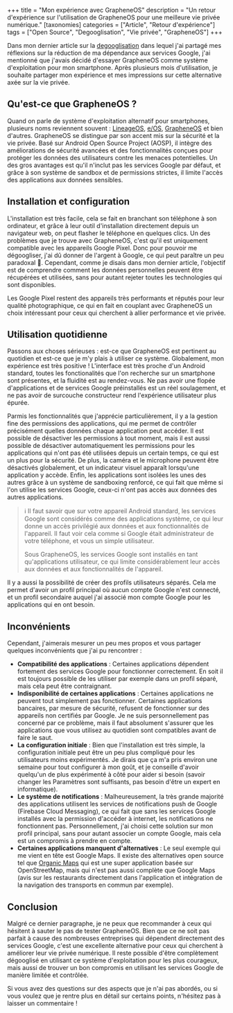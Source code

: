 +++
title = "Mon expérience avec GrapheneOS"
description = "Un retour d'expérience sur l'utilisation de GrapheneOS pour une meilleure vie privée numérique."
[taxonomies]
categories = ["Article", "Retour d'expérience"]
tags = ["Open Source", "Degooglisation", "Vie privée", "GrapheneOS"]
+++

Dans mon dernier article sur la [degooglisation](@/blog/2025-10-15_degooglisation.md) dans lequel j'ai partagé mes réflexions sur la réduction de ma dépendance aux services Google, j'ai mentionné que j'avais décidé d'essayer GrapheneOS comme système d'exploitation pour mon smartphone. Après plusieurs mois d'utilisation, je souhaite partager mon expérience et mes impressions sur cette alternative axée sur la vie privée.

## Qu'est-ce que GrapheneOS ?

Quand on parle de système d'exploitation alternatif pour smartphones, plusieurs noms reviennent souvent : [LineageOS](https://lineageos.org/), [e/OS](https://e.foundation/e-os/), [GrapheneOS](https://grapheneos.org/) et bien d'autres. GrapheneOS se distingue par son accent mis sur la sécurité et la vie privée. Basé sur Android Open Source Project (AOSP), il intègre des améliorations de sécurité avancées et des fonctionnalités conçues pour protéger les données des utilisateurs contre les menaces potentielles. Un des gros avantages est qu'il n'inclut pas les services Google par défaut, et grâce à son système de sandbox et de permissions strictes, il limite l'accès des applications aux données sensibles.

## Installation et configuration

L'installation est très facile, cela se fait en branchant son téléphone à son ordinateur, et grâce à leur outil d'installation directement depuis un navigateur web, on peut flasher le téléphone en quelques clics. Un des problèmes que je trouve avec GrapheneOS, c'est qu'il est uniquement compatible avec les appareils Google Pixel. Donc pour pouvoir me dégoogliser, j'ai dû donner de l'argent à Google, ce qui peut paraître un peu paradoxal 😬. Cependant, comme je disais dans mon dernier article, l'objectif est de comprendre comment les données personnelles peuvent être récupérées et utilisées, sans pour autant rejeter toutes les technologies qui sont disponibles.

Les Google Pixel restent des appareils très performants et réputés pour leur qualité photographique, ce qui en fait en couplant avec GrapheneOS un choix intéressant pour ceux qui cherchent à allier performance et vie privée.

## Utilisation quotidienne

Passons aux choses sérieuses : est-ce que GrapheneOS est pertinent au quotidien et est-ce que je m'y plais à utiliser ce système. Globalement, mon expérience est très positive ! L'interface est très proche d'un Android standard, toutes les fonctionalités que l'on recherche sur un smartphone sont présentes, et la fluidité est au rendez-vous. Ne pas avoir une flopée d'applications et de services Google préinstallés est un réel soulagement, et ne pas avoir de surcouche constructeur rend l'expérience utilisateur plus épurée.

Parmis les fonctionnalités que j'apprécie particulièrement, il y a la gestion fine des permissions des applications, qui me permet de contrôler précisément quelles données chaque application peut accéder. Il est possible de désactiver les permissions à tout moment, mais il est aussi possible de désactiver automatiquement les permissions pour les applications qui n'ont pas été utilisées depuis un certain temps, ce qui est un plus pour la sécurité. De plus, la caméra et le microphone peuvent être désactivés globalement, et un indicateur visuel apparaît lorsqu'une application y accède. Enfin, les applications sont isolées les unes des autres grâce à un système de sandboxing renforcé, ce qui fait que même si l'on utilise les services Google, ceux-ci n'ont pas accès aux données des autres applications.

> ℹ️ Il faut savoir que sur votre appareil Android standard, les services Google sont considérés comme des applications système, ce qui leur donne un accès privilégié aux données et aux fonctionnalités de l'appareil. Il faut voir cela comme si Google était administrateur de votre téléphone, et vous un simple utilisateur.
>
> Sous GrapheneOS, les services Google sont installés en tant qu'applications utilisateur, ce qui limite considérablement leur accès aux données et aux fonctionnalités de l'appareil.

Il y a aussi la possibilité de créer des profils utilisateurs séparés. Cela me permet d'avoir un profil principal où aucun compte Google n'est connecté, et un profil secondaire auquel j'ai associé mon compte Google pour les applications qui en ont besoin.

## Inconvénients

Cependant, j'aimerais mesurer un peu mes propos et vous partager quelques inconvénients que j'ai pu rencontrer :
- **Compatibilité des applications** : Certaines applications dépendent fortement des services Google pour fonctionner correctement. En soit il est toujours possible de les utiliser par exemple dans un profil séparé, mais cela peut être contraignant.
- **Indisponibilité de certaines applications** : Certaines applications ne peuvent tout simplement pas fonctionner. Certaines applications bancaires, par mesure de sécurité, refusent de fonctionner sur des appareils non certifiés par Google. Je ne suis personnellement pas concerné par ce problème, mais il faut absolument s'assurer que les applications que vous utilisez au quotidien sont compatibles avant de faire le saut.
- **La configuration initiale** : Bien que l'installation est très simple, la configuration initiale peut être un peu plus compliqué pour les utilisateurs moins expérimentés. Je dirais que ça m'a pris environ une semaine pour tout configurer à mon goût, et je conseille d'avoir quelqu'un de plus expérimenté à côté pour aider si besoin (savoir changer les Paramètres sont suffisants, pas besoin d'être un expert en informatique).
- **Le système de notifications** : Malheureusement, la très grande majorité des applications utilisent les services de notifications push de Google (Firebase Cloud Messaging), ce qui fait que sans les services Google installés avec la permission d'accéder à internet, les notifications ne fonctionnent pas. Personnellement, j'ai choisi cette solution sur mon profil principal, sans pour autant associer un compte Google, mais cela est un compromis à prendre en compte.
- **Certaines applications manquent d'alternatives** : Le seul exemple qui me vient en tête est Google Maps. Il existe des alternatives open source tel que [Organic Maps](https://organicmaps.app/) qui est une super application basée sur OpenStreetMap, mais qui n'est pas aussi complète que Google Maps (avis sur les restaurants directement dans l'application et intégration de la navigation des transports en commun par exemple).

## Conclusion

Malgré ce dernier paragraphe, je ne peux que recommander à ceux qui hésitent à sauter le pas de tester GrapheneOS. Bien que ce ne soit pas parfait à cause des nombreuses entreprises qui dépendent directement des services Google, c'est une excellente alternative pour ceux qui cherchent à améliorer leur vie privée numérique. Il reste possible d'être complètement dégooglisé en utilisant ce système d'exploitation pour les plus courageux, mais aussi de trouver un bon compromis en utilisant les services Google de manière limitée et contrôlée.

Si vous avez des questions sur des aspects que je n'ai pas abordés, ou si vous voulez que je rentre plus en détail sur certains points, n'hésitez pas à laisser un commentaire&nbsp;!
